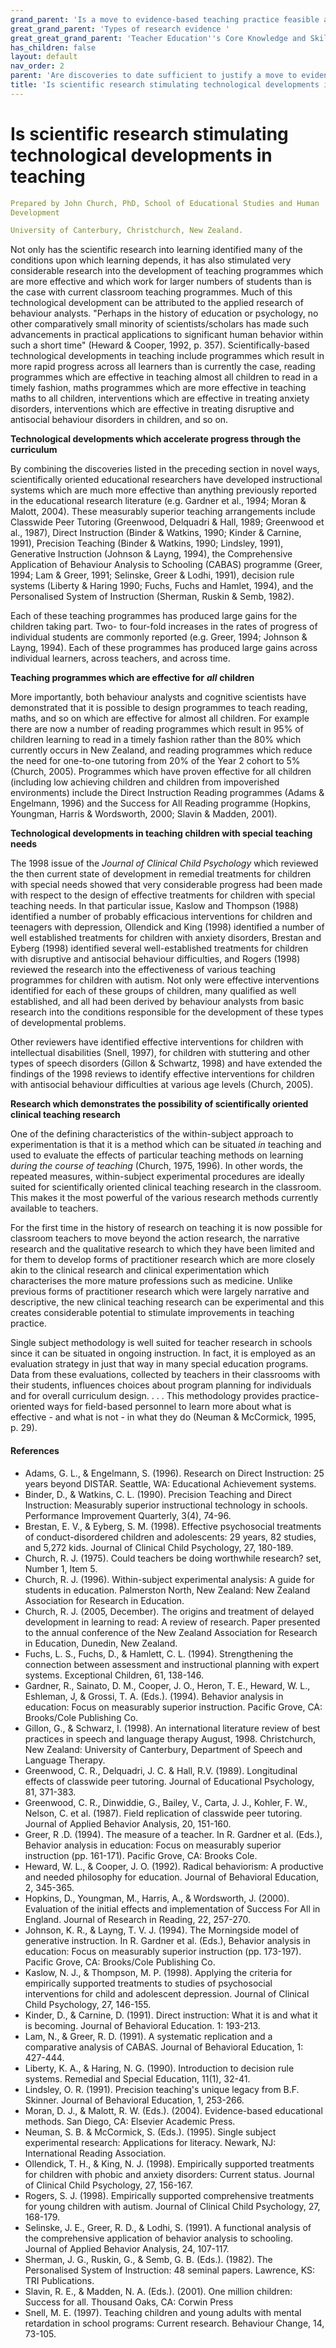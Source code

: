 ```yaml
---
grand_parent: 'Is a move to evidence-based teaching practice feasible at this time? '
great_grand_parent: 'Types of research evidence '
great_great_grand_parent: 'Teacher Education''s Core Knowledge and Skills.'
has_children: false
layout: default
nav_order: 2
parent: 'Are discoveries to date sufficient to justify a move to evidence-based practice? '
title: 'Is scientific research stimulating technological developments in teaching '
---
```

# Is scientific research stimulating technological developments in teaching


```yaml
Prepared by John Church, PhD, School of Educational Studies and Human
Development

University of Canterbury, Christchurch, New Zealand.
```


Not only has the scientific research into learning identified many of
the conditions upon which learning depends, it has also stimulated very
considerable research into the development of teaching programmes which
are more effective and which work for larger numbers of students than is
the case with current classroom teaching programmes. Much of this
technological development can be attributed to the applied research of
behaviour analysts. "Perhaps in the history of education or psychology,
no other comparatively small minority of scientists/scholars has made
such advancements in practical applications to significant human
behavior within such a short time" (Heward & Cooper, 1992, p. 357).
Scientifically-based technological developments in teaching include
programmes which result in more rapid progress across all learners than
is currently the case, reading programmes which are effective in
teaching almost all children to read in a timely fashion, maths
programmes which are more effective in teaching maths to all children,
interventions which are effective in treating anxiety disorders,
interventions which are effective in treating disruptive and antisocial
behaviour disorders in children, and so on.

**Technological developments which accelerate progress through the
curriculum**

By combining the discoveries listed in the preceding section in novel
ways, scientifically oriented educational researchers have developed
instructional systems which are much more effective than anything
previously reported in the educational research literature (e.g. Gardner
et al., 1994; Moran & Malott, 2004). These measurably superior teaching
arrangements include Classwide Peer Tutoring (Greenwood, Delquadri &
Hall, 1989; Greenwood et al., 1987), Direct Instruction (Binder &
Watkins, 1990; Kinder & Carnine, 1991), Precision Teaching (Binder &
Watkins, 1990; Lindsley, 1991), Generative Instruction (Johnson & Layng,
1994), the Comprehensive Application of Behaviour Analysis to Schooling
(CABAS) programme (Greer, 1994; Lam & Greer, 1991; Selinske, Greer &
Lodhi, 1991), decision rule systems (Liberty & Haring 1990; Fuchs, Fuchs
and Hamlet, 1994), and the Personalised System of Instruction (Sherman,
Ruskin & Semb, 1982).

Each of these teaching programmes has produced large gains for the
children taking part. Two- to four-fold increases in the rates of
progress of individual students are commonly reported (e.g. Greer, 1994;
Johnson & Layng, 1994). Each of these programmes has produced large
gains across individual learners, across teachers, and across time.

**Teaching programmes which are effective for** ***all*** **children**

More importantly, both behaviour analysts and cognitive scientists have
demonstrated that it is possible to design programmes to teach reading,
maths, and so on which are effective for almost all children. For
example there are now a number of reading programmes which result in 95%
of children learning to read in a timely fashion rather than the 80%
which currently occurs in New Zealand, and reading programmes which
reduce the need for one-to-one tutoring from 20% of the Year 2 cohort to
5% (Church, 2005). Programmes which have proven effective for all
children (including low achieving children and children from
impoverished environments) include the Direct Instruction Reading
programmes (Adams & Engelmann, 1996) and the Success for All Reading
programme (Hopkins, Youngman, Harris & Wordsworth, 2000; Slavin &
Madden, 2001).

**Technological developments in teaching children with special teaching
needs**

The 1998 issue of the *Journal of Clinical Child Psychology* which
reviewed the then current state of development in remedial treatments
for children with special needs showed that very considerable progress
had been made with respect to the design of effective treatments for
children with special teaching needs. In that particular issue, Kaslow
and Thompson (1988) identified a number of probably efficacious
interventions for children and teenagers with depression, Ollendick and
King (1998) identified a number of well established treatments for
children with anxiety disorders, Brestan and Eyberg (1998) identified
several well-established treatments for children with disruptive and
antisocial behaviour difficulties, and Rogers (1998) reviewed the
research into the effectiveness of various teaching programmes for
children with autism. Not only were effective interventions identified
for each of these groups of children, many qualified as well
established, and all had been derived by behaviour analysts from basic
research into the conditions responsible for the development of these
types of developmental problems.

Other reviewers have identified effective interventions for children
with intellectual disabilities (Snell, 1997), for children with
stuttering and other types of speech disorders (Gillon & Schwartz, 1998)
and have extended the findings of the 1998 reviews to identify effective
interventions for children with antisocial behaviour difficulties at
various age levels (Church, 2005).

**Research which demonstrates the possibility of scientifically oriented
clinical teaching research**

One of the defining characteristics of the within-subject approach to
experimentation is that it is a method which can be situated *in*
teaching and used to evaluate the effects of particular teaching methods
on learning *during the course of teaching* (Church, 1975, 1996). In
other words, the repeated measures, within-subject experimental
procedures are ideally suited for scientifically oriented clinical
teaching research in the classroom. This makes it the most powerful of
the various research methods currently available to teachers.

For the first time in the history of research on teaching it is now
possible for classroom teachers to move beyond the action research, the
narrative research and the qualitative research to which they have been
limited and for them to develop forms of practitioner research which are
more closely akin to the clinical research and clinical experimentation
which characterises the more mature professions such as medicine. Unlike
previous forms of practitioner research which were largely narrative and
descriptive, the new clinical teaching research can be experimental and
this creates considerable potential to stimulate improvements in
teaching practice.

Single subject methodology is well suited for teacher research in
schools since it can be situated in ongoing instruction. In fact, it is
employed as an evaluation strategy in just that way in many special
education programs. Data from these evaluations, collected by teachers
in their classrooms with their students, influences choices about
program planning for individuals and for overall curriculum design. . .
. This methodology provides practice-oriented ways for field-based
personnel to learn more about what is effective - and what is not - in
what they do (Neuman & McCormick, 1995, p. 29).


#### References

-   Adams, G. L., & Engelmann, S. (1996). Research on Direct
    Instruction: 25 years beyond DISTAR. Seattle, WA: Educational
    Achievement systems.
-   Binder, D., & Watkins, C. L. (1990). Precision Teaching and Direct
    Instruction: Measurably superior instructional technology in
    schools. Performance Improvement Quarterly, 3(4), 74-96.
-   Brestan, E. V., & Eyberg, S. M. (1998). Effective psychosocial
    treatments of conduct-disordered children and adolescents: 29 years,
    82 studies, and 5,272 kids. Journal of Clinical Child Psychology,
    27, 180-189.
-   Church, R. J. (1975). Could teachers be doing worthwhile research?
    set, Number 1, Item 5.
-   Church, R. J. (1996). Within-subject experimental analysis: A guide
    for students in education. Palmerston North, New Zealand: New
    Zealand Association for Research in Education.
-   Church, R. J. (2005, December). The origins and treatment of delayed
    development in learning to read: A review of research. Paper
    presented to the annual conference of the New Zealand Association
    for Research in Education, Dunedin, New Zealand.
-   Fuchs, L. S., Fuchs, D., & Hamlett, C. L. (1994). Strengthening the
    connection between assessment and instructional planning with expert
    systems. Exceptional Children, 61, 138-146.
-   Gardner, R., Sainato, D. M., Cooper, J. O., Heron, T. E., Heward, W.
    L., Eshleman, J, & Grossi, T. A. (Eds.). (1994). Behavior analysis
    in education: Focus on measurably superior instruction. Pacific
    Grove, CA: Brooks/Cole Publishing Co.
-   Gillon, G., & Schwarz, I. (1998). An international literature review
    of best practices in speech and language therapy August, 1998.
    Christchurch, New Zealand: University of Canterbury, Department of
    Speech and Language Therapy.
-   Greenwood, C. R., Delquadri, J. C. & Hall, R.V. (1989). Longitudinal
    effects of classwide peer tutoring. Journal of Educational
    Psychology, 81, 371-383.
-   Greenwood, C. R., Dinwiddie, G., Bailey, V., Carta, J. J.,
    Kohler, F. W., Nelson, C. et al. (1987). Field replication of
    classwide peer tutoring. Journal of Applied Behavior Analysis, 20,
    151-160.
-   Greer, R .D. (1994). The measure of a teacher. In R. Gardner et al.
    (Eds.), Behavior analysis in education: Focus on measurably superior
    instruction (pp. 161-171). Pacific Grove, CA: Brooks Cole.
-   Heward, W. L., & Cooper, J. O. (1992). Radical behaviorism: A
    productive and needed philosophy for education. Journal of
    Behavioral Education, 2, 345-365.
-   Hopkins, D., Youngman, M., Harris, A., & Wordsworth, J. (2000).
    Evaluation of the initial effects and implementation of Success For
    All in England. Journal of Research in Reading, 22, 257-270.
-   Johnson, K. R., & Layng, T. V. J. (1994). The Morningside model of
    generative instruction. In R. Gardner et al. (Eds.), Behavior
    analysis in education: Focus on measurably superior instruction (pp.
    173-197). Pacific Grove, CA: Brooks/Cole Publishing Co.
-   Kaslow, N. J., & Thompson, M. P. (1998). Applying the criteria for
    empirically supported treatments to studies of psychosocial
    interventions for child and adolescent depression. Journal of
    Clinical Child Psychology, 27, 146-155.
-   Kinder, D., & Carnine, D. (1991). Direct instruction: What it is and
    what it is becoming. Journal of Behavioral Education. 1: 193-213.
-   Lam, N., & Greer, R. D. (1991). A systematic replication and a
    comparative analysis of CABAS. Journal of Behavioral Education, 1:
    427-444.
-   Liberty, K. A., & Haring, N. G. (1990). Introduction to decision
    rule systems. Remedial and Special Education, 11(1), 32-41.
-   Lindsley, O. R. (1991). Precision teaching's unique legacy from B.F.
    Skinner. Journal of Behavioral Education, 1, 253-266.
-   Moran, D. J., & Malott, R. W. (Eds.). (2004). Evidence-based
    educational methods. San Diego, CA: Elsevier Academic Press.
-   Neuman, S. B. & McCormick, S. (Eds.). (1995). Single subject
    experimental research: Applications for literacy. Newark, NJ:
    International Reading Association.
-   Ollendick, T. H., & King, N. J. (1998). Empirically supported
    treatments for children with phobic and anxiety disorders: Current
    status. Journal of Clinical Child Psychology, 27, 156-167.
-   Rogers, S. J. (1998). Empirically supported comprehensive treatments
    for young children with autism. Journal of Clinical Child
    Psychology, 27, 168-179.
-   Selinske, J. E., Greer, R. D., & Lodhi, S. (1991). A functional
    analysis of the comprehensive application of behavior analysis to
    schooling. Journal of Applied Behavior Analysis, 24, 107-117.
-   Sherman, J. G., Ruskin, G., & Semb, G. B. (Eds.). (1982). The
    Personalised System of Instruction: 48 seminal papers. Lawrence, KS:
    TRI Publications.
-   Slavin, R. E., & Madden, N. A. (Eds.). (2001). One million children:
    Success for all. Thousand Oaks, CA: Corwin Press
-   Snell, M. E. (1997). Teaching children and young adults with mental
    retardation in school programs: Current research. Behaviour Change,
    14, 73-105.

